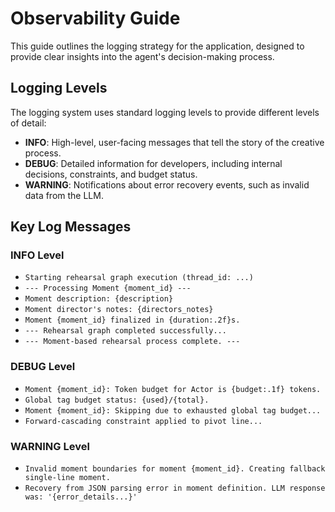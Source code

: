 # Observability Guide

This guide outlines the logging strategy for the application, designed to provide clear insights into the agent's decision-making process.

## Logging Levels

The logging system uses standard logging levels to provide different levels of detail:

-   **INFO**: High-level, user-facing messages that tell the story of the creative process.
-   **DEBUG**: Detailed information for developers, including internal decisions, constraints, and budget status.
-   **WARNING**: Notifications about error recovery events, such as invalid data from the LLM.

## Key Log Messages

### INFO Level

-   `Starting rehearsal graph execution (thread_id: ...)`
-   `--- Processing Moment {moment_id} ---`
-   `Moment description: {description}`
-   `Moment director's notes: {directors_notes}`
-   `Moment {moment_id} finalized in {duration:.2f}s.`
-   `--- Rehearsal graph completed successfully...`
-   `--- Moment-based rehearsal process complete. ---`

### DEBUG Level

-   `Moment {moment_id}: Token budget for Actor is {budget:.1f} tokens.`
-   `Global tag budget status: {used}/{total}.`
-   `Moment {moment_id}: Skipping due to exhausted global tag budget...`
-   `Forward-cascading constraint applied to pivot line...`

### WARNING Level

-   `Invalid moment boundaries for moment {moment_id}. Creating fallback single-line moment.`
-   `Recovery from JSON parsing error in moment definition. LLM response was: '{error_details...}'`
